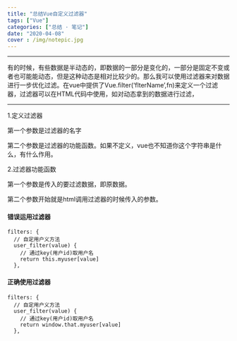 ```yaml
---
title: "总结Vue自定义过滤器"
tags: ["Vue"]
categories: ["总结 · 笔记"]
date: "2020-04-08"
cover : /img/notepic.jpg
---
```



------

有的时候，有些数据是半动态的，即数据的一部分是变化的，一部分是固定不变或者也可能能动态，但是这种动态是相对比较少的。那么我可以使用过滤器来对数据进行一步优化过滤。在vue中提供了Vue.filter(‘flterName’,fn)来定义一个过滤器，过滤器可以在HTML代码中使用，如对动态拿到的数据进行过滤，

------

1.定义过滤器

第一个参数是过滤器的名字

第二个参数是过滤器的功能函数。如果不定义，vue也不知道你这个字符串是什么，有什么作用。

2.过滤器功能函数

第一个参数是传入的要过滤数据，即原数据。

第二个参数开始就是html调用过滤器的时候传入的参数。

#### 错误运用过滤器

```
filters: {
  // 自定用户义方法
  user_filter(value) {
    // 通过key(用户id)取用户名
    return this.myuser[value]
  },
```

#### 正确使用过滤器

```
filters: {
  // 自定用户义方法
  user_filter(value) {
    // 通过key(用户id)取用户名
    return window.that.myuser[value]
  },
```